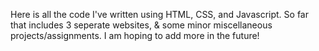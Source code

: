 Here is all the code I've written using HTML, CSS, and Javascript. So far that includes 3 seperate websites, & some minor miscellaneous projects/assignments. I am hoping to add more in the future!

